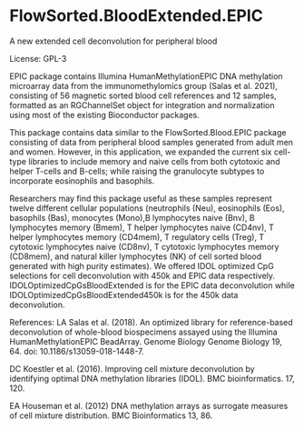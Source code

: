 # FlowSorted.BloodExtended.EPIC
A new extended cell deconvolution for peripheral blood 

License: GPL-3

EPIC package contains Illumina HumanMethylationEPIC DNA methylation
microarray data from the immunomethylomics group (Salas et al. 2021),
consisting of 56 magnetic sorted blood cell references and 12 samples,
formatted as an RGChannelSet object for integration and normalization using
most of the existing Bioconductor packages.

This package contains data similar to the FlowSorted.Blood.EPIC
package consisting of data from peripheral blood samples generated from
adult men and women. However, in this application, we expanded the
current six cell-type libraries to include memory and naive cells from both
cytotoxic and helper T-cells and B-cells; while raising the granulocyte
subtypes to incorporate eosinophils and basophils.

Researchers may find this package useful as these samples represent
twelve different cellular populations (neutrophils (Neu), eosinophils (Eos),
basophils (Bas), monocytes (Mono),B lymphocytes naive (Bnv), B lymphocytes
memory (Bmem), T helper lymphocytes naive (CD4nv), T helper lymphocytes
memory (CD4mem), T regulatory cells (Treg), T cytotoxic lymphocytes naive
(CD8nv), T cytotoxic lymphocytes memory (CD8mem), and natural killer
lymphocytes (NK) of cell sorted blood generated with high purity estimates).
We offered IDOL optimized CpG selections for cell deconvolution with 450k
and EPIC data respectively.
IDOLOptimizedCpGsBloodExtended is for the EPIC data deconvolution while
IDOLOptimizedCpGsBloodExtended450k is for the 450k data deconvolution.

References: LA Salas et al. (2018). An optimized library for reference-based
deconvolution of whole-blood biospecimens assayed using the Illumina 
HumanMethylationEPIC BeadArray. Genome Biology Genome Biology 19, 64.
doi: 10.1186/s13059-018-1448-7.

DC Koestler et al. (2016). Improving cell mixture deconvolution by identifying 
optimal DNA methylation libraries (IDOL). BMC bioinformatics. 17, 120.

EA Houseman et al. (2012) DNA methylation arrays as surrogate measures of cell 
mixture distribution. BMC Bioinformatics 13, 86.


